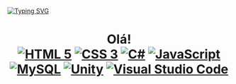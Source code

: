 [![Typing SVG](https://readme-typing-svg.demolab.com?font=Fira+Code&pause=1000&color=68DFB6&background=575757&center=true&vCenter=true&random=false&width=435&lines=Felipe+Ruperti+Esteves;Developer)](https://git.io/typing-svg)
<br>
<h1 align="center">Olá!
<br>
<a href="[https://github.com/abhisheknaiidu/awesome-github-profile-readme/stargazers](https://developer.mozilla.org/pt-BR/)"><img src="https://img.shields.io/badge/html5-%23E34F26.svg?style=for-the-badge&logo=html5&logoColor=white" alt="HTML 5"/></a>
<a href=""><img src="https://img.shields.io/badge/css3-%231572B6.svg?style=for-the-badge&logo=css3&logoColor=white" alt="CSS 3"/></a>
<a href=""><img src="https://img.shields.io/badge/c%23-%23239120.svg?style=for-the-badge&logo=csharp&logoColor=white" alt="C#"/></a>
<a href=""><img src="https://img.shields.io/badge/javascript-%23323330.svg?style=for-the-badge&logo=javascript&logoColor=%23F7DF1E" alt="JavaScript"/></a>
<a href=""><img src="https://img.shields.io/badge/mysql-4479A1.svg?style=for-the-badge&logo=mysql&logoColor=white" alt="MySQL"/></a>
<a href=""><img src="https://img.shields.io/badge/unity-%23000000.svg?style=for-the-badge&logo=unity&logoColor=white" alt="Unity"/></a>
<a href=""><img src="https://img.shields.io/badge/Visual%20Studio-5C2D91.svg?style=for-the-badge&logo=visual-studio&logoColor=white" alt="Visual Studio Code"/></a>

